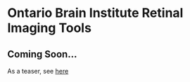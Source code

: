 # Ontario Brain Institute Retinal Imaging Tools

## Coming Soon...

As a teaser, see [here](https://www.ncbi.nlm.nih.gov/pmc/articles/PMC6753973/)
